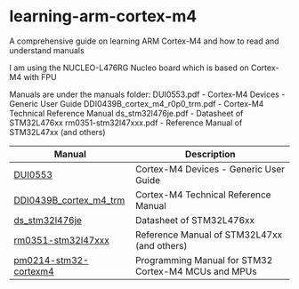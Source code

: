 # learning-arm-cortex-m4
A comprehensive guide on learning ARM Cortex-M4 and how to read and understand manuals

I am using the NUCLEO-L476RG Nucleo board which is based on Cortex-M4 with FPU

Manuals are under the manuals folder:
DUI0553.pdf 				- Cortex-M4 Devices - Generic User Guide
DDI0439B_cortex_m4_r0p0_trm.pdf		- Cortex-M4 Technical Reference Manual
ds_stm32l476je.pdf			- Datasheet of STM32L476xx
rm0351-stm32l47xxx.pdf			- Reference Manual of STM32L47xx (and others)

| Manual | Description |
|--------|-------------|
| [DUI0553](manuals/DUI0553.pdf) | Cortex-M4 Devices - Generic User Guide |
| [DDI0439B_cortex_m4_trm](manuals/DDI0439B_cortex_m4_r0p0_trm.pdf) | Cortex-M4 Technical Reference Manual |
| [ds_stm32l476je](manuals/ds_stm32l476je.pdf) | Datasheet of STM32L476xx |
| [rm0351-stm32l47xxx](manuals/rm0351-stm32l47xxx.pdf) | Reference Manual of STM32L47xx (and others) |
| [pm0214-stm32-cortexm4](manuals/pm0214-stm32-cortexm4-mcus-and-mpus-programming-manual-stmicroelectronics.pdf ) | Programming Manual for STM32 Cortex-M4 MCUs and MPUs |

 
